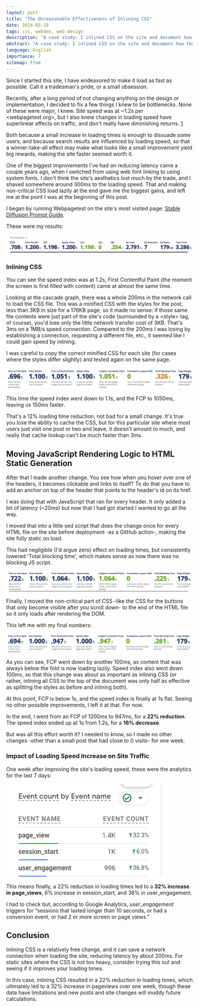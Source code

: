```yaml
---
layout: post
title: "The Unreasonable Effectiveness of Inlining CSS"
date: 2024-03-28
tags: css, webdev, web design
description: "A case study: I inlined CSS on the site and document how that impacted its loading times and traffic."
abstract: "A case study: I inlined CSS on the site and document how that impacted its loading times and traffic."
language: English
importance: 7
sitemap: true
---
```


Since I started this site, I have endeavored to make it load as fast as possible. Call it a tradesman's pride, or a small obsession.

Recently, after a long period of not changing anything on the design or implementation, I decided to fix a few things I knew to be bottlenecks. None of these were major, I knew. Site speed was at \~1.2s per <webpagetest.org>, but I also knew changes in loading speed have superlinear effects on traffic, and don't really have diminishing returns. [1](https://blog.research.google/2009/06/speed-matters.html)

Both because a small increase in loading times is enough to dissuade some users, and because search results are influenced by loading speed, so that a winner-take-all effect may make what looks like a small improvement yield big rewards, making the site faster seemed worth it. 

One of the biggest improvements I've had on reducing latency came a couple years ago, when I switched from using web font linking to using system fonts. I don't think the site's aesthetics lost much by the trade, and I shaved somewhere around 300ms to the loading speed. That and making non-critical CSS load lazily at the end gave me the biggest gains, and left me at the point I was at the beginning of this post.

I began by running Webpagetest on the site's most visited page: [Stable Diffusion Prompt Guide](https://strikingloo.github.io/stable-diffusion-vs-dalle-2).

These were my results:

![](resources/speed1.png)

### Inlining CSS

You can see the speed index was at 1.2s, First Contentful Paint (the moment the screen is first filled with content) came at almost the same time.

Looking at the cascade graph, there was a whole 200ms in the network call to load the CSS file. This was a minified CSS with the styles for the post, less than 3KB in size for a 176KB page, so it made no sense: if those same file contents were just part of the site's code (surrounded by a \<style> tag, of course), you'd lose only the little network transfer cost of 3KB. That's 3ms on a 1MB/s speed connection. Compared to the 200ms I was losing by establishing a connection, requesting a different file, etc., it seemed like I could gain speed by inlining.

I was careful to copy the correct minified CSS for each site (for cases where the styles differ slightly) and tested again on the same page.

![](resources/speed2.png)

This time the speed index went down to 1.1s, and the FCP to 1050ms, leaving us 150ms faster.

That's a 12% loading time reduction, not bad for a small change. It's true you lose the ability to cache the CSS, but for this particular site where most users just visit one post or two and leave, it doesn't amount to much, and really that cache lookup can't be much faster than 3ms.

## Moving JavaScript Rendering Logic to HTML Static Generation

After that I made another change. You see how when you hover over one of the headers, it becomes clickable and links to itself? To do that you have to add an anchor on top of the header that points to the header's id on its href.

I was doing that with JavaScript that ran for every header. It only added a bit of latency (\~20ms) but now that I had got started I wanted to go all the way. 

I moved that into a little sed script that does the change once for every HTML file on the site before deployment -as a GitHub action-, making the site fully static on load.

This had negligible (I'd argue zero) effect on loading times, but consistently lowered 'Total blocking time', which makes sense as now there was no blocking JS script.

![](resources/speed3.png)

Finally, I moved the non-critical part of CSS -like the CSS for the buttons that only become visible after you scroll down- to the end of the HTML file so it only loads after rendering the DOM.

This left me with my final numbers:

![](resources/speed4.png)

As you can see, FCP went down by another 100ms, as content that was always below the fold is now loading lazily. Speed index also went down 100ms, so that this change was about as important as inlining CSS (or rather, inlining all CSS to the top of the document was only half as effective as splitting the styles as before and inlining both).

At this point, FCP is below 1s, and the speed index is finally at 1s flat. Seeing no other possible improvements, I left it at that. For now.

In the end, I went from an FCP of 1200ms to 947ms, for a **22% reduction**. The speed index ended up at 1s from 1.2s, for a **16% decrease**.

But was all this effort worth it? I needed to know, so I made no other changes -other than a small post that had close to 0 visits- for one week.

### Impact of Loading Speed Increase on Site Traffic

One week after improving the site's loading speed, these were the analytics for the last 7 days:

![](resources/post_image/analytics-after-change.png)

This means finally, a 22% reduction in loading times led to a **32% increase in page_views**, 6% increase in session_start, and 36% in user_engagement. 

I had to check but, according to Google Analytics, _user_engagement_ triggers for “sessions that lasted longer than 10 seconds, or had a conversion event, or had 2 or more screen or page views.”

## Conclusion

Inlining CSS is a relatively free change, and it can save a network connection when loading the site, reducing latency by about 200ms. For static sites where the CSS is not too heavy, consider trying this out and seeing if it improves your loading times.

In this case, inlining CSS resulted in a 22% reduction in loading times, which ultimately led to a 32% increase in pageviews over one week, though these data have limitations and new posts and site changes will muddy future calculations.

